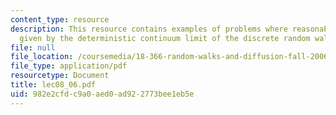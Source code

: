 ```yaml
---
content_type: resource
description: This resource contains examples of problems where reasonable models are
  given by the deterministic continuum limit of the discrete random walk.
file: null
file_location: /coursemedia/18-366-random-walks-and-diffusion-fall-2006/982e2cfdc9a0aed0ad922773bee1eb5e_lec08_06.pdf
file_type: application/pdf
resourcetype: Document
title: lec08_06.pdf
uid: 982e2cfd-c9a0-aed0-ad92-2773bee1eb5e
---
```

